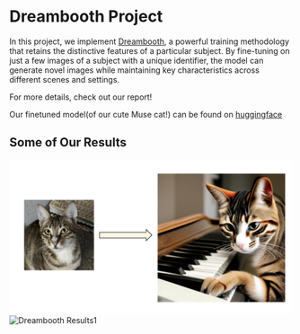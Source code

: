 # Dreambooth Project

In this project, we implement [Dreambooth](https://arxiv.org/abs/2208.12242), a powerful training methodology that retains the distinctive features of a particular subject. By fine-tuning on just a few images of a subject with a unique identifier, the model can generate novel images while maintaining key characteristics across different scenes and settings. 

For more details, check out our report! 

Our finetuned model(of our cute Muse cat!) can be found on [huggingface](https://huggingface.co/sd-dreambooth-library/musecat-ppt-model)

## Some of Our Results

![Dreambooth Results](https://github.com/Bob17293729/Dreambooth/blob/main/dreambooth_md.png)
![Dreambooth Results1](https://github.com/Bob17293729/Dreambooth/blob/main/result_recontextualization.png)

